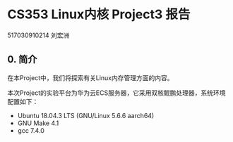 # CS353 Linux内核 Project3 报告

517030910214 刘宏洲

## 0. 简介

在本Project中，我们将探索有关Linux内存管理方面的内容。

本次Project的实验平台为华为云ECS服务器，它采用双核鲲鹏处理器，系统环境配置如下：

- Ubuntu 18.04.3 LTS (GNU/Linux 5.6.6 aarch64)
- GNU Make 4.1
- gcc 7.4.0